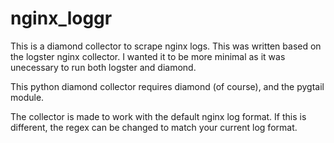 # nginx_loggr
This is a diamond collector to scrape nginx logs. This was written based on the logster nginx collector. I wanted it to be more minimal as it was unecessary to run both logster and diamond.

This python diamond collector requires diamond (of course), and the pygtail module.

The collector is made to work with the default nginx log format. If this is different, the regex can be changed to match your current log format.
